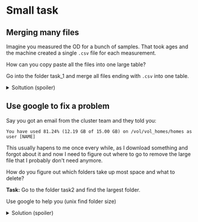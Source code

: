 # Small task

## Merging many files

Imagine you measured the OD for a bunch of samples. That took ages and the
machine created a single `.csv` file for each measurement.

How can you copy paste all the files into one large table?

Go into the folder task_1 and merge all files ending with `.csv` into one table.

<details>
  <summary>Soltution (spoiler)</summary>
  Simple solution:

  ```
  # we just open all files and write to a new one
  cat *.csv > all.csv
  ```
  
  But this way we get all the header lines inbetween.

  Using a small awk script we can
  merge the files, retaining only the header from the first one:
  ```
  awk '(NR == 1) || (FNR > 1)' OD_*.csv > all.csv
  ```
  This way bash will expand the expression `OD_*.csv` to be a list of many files.
  awk will then open each file and only print the first line of the first file 
  but not the rest. Soltuions like this you can google, no need to know this
  if you don't use it everyday.
  
</details>


## Use google to fix a problem
Say you got an email from the cluster team and they told you:

```
You have used 81.24% (12.19 GB of 15.00 GB) on /vol/vol_homes/homes as user [NAME]
```

This usually hapens to me once every while, as I download something and forgot
about it and now I need to figure out where to go to remove the large
file that I probably don't need anymore.

How do you figure out which folders take up most space and what to delete? 

**Task:** Go to the folder task2 and find the largest folder.

Use google to help you (unix find folder size)

<details>
  <summary>
    Solution (spoiler)
  </summary>
  We can let the shell count the files and the size of them in byte by using the command
  `du`

  ```
  du -d 2 | sort -n
  ```
  By using the `-d` flag, we tell how many different leves we care for.
  By piping the output into the sort command we can sort it so the largest number 
  is the lowest line.

  If you ran this in the folder you would get something like this:

  ```
  44	./S/M
  48	./S
  42120	./L/A
  42124	./L
  42176	.
  ```
  Indicating that the large file must be somewhere in folder `L/A`
  So now we can just look there:
  ```
  du -d 3 L/A | sort -n
  ```
  And we see the largest folder is in the directory `L/A/R/G/E` and now we can go there
  and delete it and use the cluster again. Jay


  


